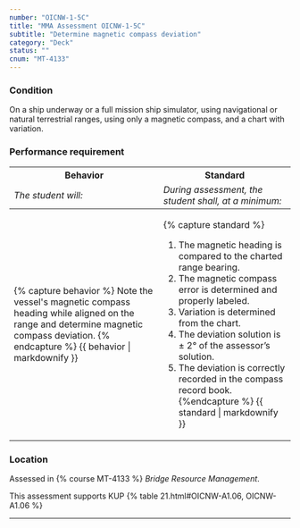 ```yaml
---
number: "OICNW-1-5C"
title: "MMA Assessment OICNW-1-5C"
subtitle: "Determine magnetic compass deviation"
category: "Deck"
status: ""
cnum: "MT-4133"
---
```

### Condition

On a ship underway or a full mission ship simulator, using navigational or natural terrestrial ranges, using only a magnetic compass, and a chart with variation.

### Performance requirement 

<table width='100%' class='Guidelines'>
 <thead>
 <tr>
     <th class='thirty'>Behavior</th>
     <th class='seventy'>Standard</th>
 </tr>
 <tr>
     <td><em>The student will:</em></td>
     <td><em>During assessment, the student shall, at a minimum:</em></td>
 </tr>
 </thead>
 <tbody>
 

<tr><td>

{% capture behavior %}
Note the vessel's magnetic compass heading while aligned on the range and determine magnetic compass deviation.
{% endcapture %}
{{ behavior | markdownify }}

</td><td>

{% capture standard %}
1. The magnetic heading is compared to the charted range bearing.
2. The magnetic compass error is determined and properly labeled.
3. Variation is determined from the chart.
4. The deviation solution is ± 2° of the assessor’s solution.
5. The deviation is correctly recorded in the compass record book.
{%endcapture %}
{{ standard | markdownify }}

</td></tr>



 </tbody>
 </table>

### Location

Assessed in  {% course  MT-4133 %}  *Bridge Resource Management*.

This assessment supports KUP {% table 21.html#OICNW-A1.06, OICNW-A1.06 %}

***

